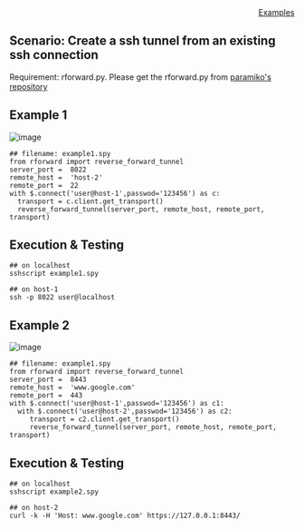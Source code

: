 <div style="text-align:right"><a href="./index">Examples</a></div>

## Scenario: Create a ssh tunnel from an existing ssh connection

Requirement: rforward.py. Please get the rforward.py from [paramiko's repository](https://github.com/paramiko/paramiko/blob/main/demos/forward.py)

## Example 1

![image](https://user-images.githubusercontent.com/4695577/198821100-eb565541-bd6e-4f0d-90ca-9002c55f561f.png)


```
## filename: example1.spy
from rforward import reverse_forward_tunnel
server_port =  8022
remote_host =  'host-2'
remote_port =  22
with $.connect('user@host-1',passwod='123456') as c:
  transport = c.client.get_transport()
  reverse_forward_tunnel(server_port, remote_host, remote_port, transport)
```

## Execution & Testing

```
## on localhost
sshscript example1.spy
```

```
## on host-1
ssh -p 8022 user@localhost
```


## Example 2

![image](https://user-images.githubusercontent.com/4695577/198821926-75da6e99-4f2e-4c28-8e23-384cadbc5624.png)

```
## filename: example1.spy
from rforward import reverse_forward_tunnel
server_port =  8443
remote_host =  'www.google.com'
remote_port =  443
with $.connect('user@host-1',passwod='123456') as c1:
  with $.connect('user@host-2',passwod='123456') as c2:
     transport = c2.client.get_transport()
     reverse_forward_tunnel(server_port, remote_host, remote_port, transport)
```

## Execution  & Testing
```
## on localhost
sshscript example2.spy
```

```
## on host-2
curl -k -H 'Host: www.google.com' https://127.0.0.1:8443/
```
